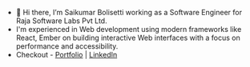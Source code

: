 - 👋 Hi there, I’m Saikumar Bolisetti working as a Software Engineer for Raja Software Labs Pvt Ltd.
- I'm experienced in Web development using modern frameworks like React, Ember on building interactive Web interfaces with a focus on performance and accessibility.
- Checkout - <a href="https://saikumarb.ccbp.tech/" target="_blank">Portfolio</a> | <a href="https://www.linkedin.com/in/saikumar10900/" target="_blank">LinkedIn</a>

<!---
saikumar10900/saikumar10900 is a ✨ special ✨ repository because its `README.md` (this file) appears on your GitHub profile.
You can click the Preview link to take a look at your changes.
--->
<!-- - 👀 I’m open to explore frontend and full-stack development opportunities. -->
